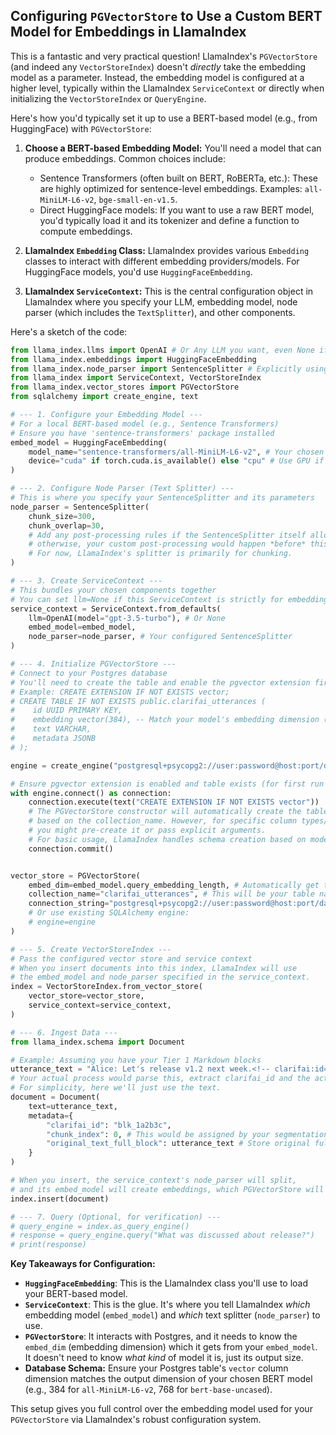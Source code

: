 ## Configuring `PGVectorStore` to Use a Custom BERT Model for Embeddings in LlamaIndex

This is a fantastic and very practical question! LlamaIndex's `PGVectorStore` (and indeed any `VectorStoreIndex`) doesn't *directly* take the embedding model as a parameter. Instead, the embedding model is configured at a higher level, typically within the LlamaIndex `ServiceContext` or directly when initializing the `VectorStoreIndex` or `QueryEngine`.

Here's how you'd typically set it up to use a BERT-based model (e.g., from HuggingFace) with `PGVectorStore`:

1.  **Choose a BERT-based Embedding Model:**
    You'll need a model that can produce embeddings. Common choices include:
    *   Sentence Transformers (often built on BERT, RoBERTa, etc.): These are highly optimized for sentence-level embeddings. Examples: `all-MiniLM-L6-v2`, `bge-small-en-v1.5`.
    *   Direct HuggingFace models: If you want to use a raw BERT model, you'd typically load it and its tokenizer and define a function to compute embeddings.

2.  **LlamaIndex `Embedding` Class:**
    LlamaIndex provides various `Embedding` classes to interact with different embedding providers/models. For HuggingFace models, you'd use `HuggingFaceEmbedding`.

3.  **LlamaIndex `ServiceContext`:**
    This is the central configuration object in LlamaIndex where you specify your LLM, embedding model, node parser (which includes the `TextSplitter`), and other components.

Here's a sketch of the code:

```python
from llama_index.llms import OpenAI # Or Any LLM you want, even None if just for embeddings
from llama_index.embeddings import HuggingFaceEmbedding
from llama_index.node_parser import SentenceSplitter # Explicitly using SentenceSplitter
from llama_index import ServiceContext, VectorStoreIndex
from llama_index.vector_stores import PGVectorStore
from sqlalchemy import create_engine, text

# --- 1. Configure your Embedding Model ---
# For a local BERT-based model (e.g., Sentence Transformers)
# Ensure you have 'sentence-transformers' package installed
embed_model = HuggingFaceEmbedding(
    model_name="sentence-transformers/all-MiniLM-L6-v2", # Your chosen BERT-based model
    device="cuda" if torch.cuda.is_available() else "cpu" # Use GPU if available
)

# --- 2. Configure Node Parser (Text Splitter) ---
# This is where you specify your SentenceSplitter and its parameters
node_parser = SentenceSplitter(
    chunk_size=300,
    chunk_overlap=30,
    # Add any post-processing rules if the SentenceSplitter itself allows,
    # otherwise, your custom post-processing would happen *before* this.
    # For now, LlamaIndex's splitter is primarily for chunking.
)

# --- 3. Create ServiceContext ---
# This bundles your chosen components together
# You can set llm=None if this ServiceContext is strictly for embedding/storage and not query generation
service_context = ServiceContext.from_defaults(
    llm=OpenAI(model="gpt-3.5-turbo"), # Or None
    embed_model=embed_model,
    node_parser=node_parser, # Your configured SentenceSplitter
)

# --- 4. Initialize PGVectorStore ---
# Connect to your Postgres database
# You'll need to create the table and enable the pgvector extension first.
# Example: CREATE EXTENSION IF NOT EXISTS vector;
# CREATE TABLE IF NOT EXISTS public.clarifai_utterances (
#    id UUID PRIMARY KEY,
#    embedding vector(384), -- Match your model's embedding dimension (e.g., MiniLM-L6-v2 is 384)
#    text VARCHAR,
#    metadata JSONB
# );

engine = create_engine("postgresql+psycopg2://user:password@host:port/database")

# Ensure pgvector extension is enabled and table exists (for first run or setup)
with engine.connect() as connection:
    connection.execute(text("CREATE EXTENSION IF NOT EXISTS vector"))
    # The PGVectorStore constructor will automatically create the table if it doesn't exist
    # based on the collection_name. However, for specific column types/indexes,
    # you might pre-create it or pass explicit arguments.
    # For basic usage, LlamaIndex handles schema creation based on model dimension.
    connection.commit()


vector_store = PGVectorStore(
    embed_dim=embed_model.query_embedding_length, # Automatically get the embedding dimension
    collection_name="clarifai_utterances", # This will be your table name
    connection_string="postgresql+psycopg2://user:password@host:port/database",
    # Or use existing SQLAlchemy engine:
    # engine=engine
)

# --- 5. Create VectorStoreIndex ---
# Pass the configured vector store and service context
# When you insert documents into this index, LlamaIndex will use
# the embed_model and node_parser specified in the service_context.
index = VectorStoreIndex.from_vector_store(
    vector_store=vector_store,
    service_context=service_context,
)

# --- 6. Ingest Data ---
from llama_index.schema import Document

# Example: Assuming you have your Tier 1 Markdown blocks
utterance_text = "Alice: Let's release v1.2 next week.<!-- clarifai:id=blk_1a2b3c ver=1 -->^blk_1a2b3c"
# Your actual process would parse this, extract clarifai_id and the actual text.
# For simplicity, here we'll just use the text.
document = Document(
    text=utterance_text,
    metadata={
        "clarifai_id": "blk_1a2b3c",
        "chunk_index": 0, # This would be assigned by your segmentation logic
        "original_text_full_block": utterance_text # Store original full block if needed
    }
)

# When you insert, the service_context's node_parser will split,
# and its embed_model will create embeddings, which PGVectorStore will store.
index.insert(document)

# --- 7. Query (Optional, for verification) ---
# query_engine = index.as_query_engine()
# response = query_engine.query("What was discussed about release?")
# print(response)
```

**Key Takeaways for Configuration:**

*   **`HuggingFaceEmbedding`**: This is the LlamaIndex class you'll use to load your BERT-based model.
*   **`ServiceContext`**: This is the glue. It's where you tell LlamaIndex *which* embedding model (`embed_model`) and *which* text splitter (`node_parser`) to use.
*   **`PGVectorStore`**: It interacts with Postgres, and it needs to know the `embed_dim` (embedding dimension) which it gets from your `embed_model`. It doesn't need to know *what kind* of model it is, just its output size.
*   **Database Schema:** Ensure your Postgres table's `vector` column dimension matches the output dimension of your chosen BERT model (e.g., 384 for `all-MiniLM-L6-v2`, 768 for `bert-base-uncased`).

This setup gives you full control over the embedding model used for your `PGVectorStore` via LlamaIndex's robust configuration system.
